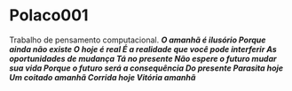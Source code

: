 # Polaco001
Trabalho de pensamento computacional.
_**O amanhã é ilusório 
Porque ainda não existe
O hoje é real
É a realidade que você pode interferir
As oportunidades de mudança 
Tá no presente
Não espere o futuro mudar sua vida 
Porque o futuro será a consequência 
Do presente 
Parasita hoje 
Um coitado amanhã 
Corrida hoje 
Vitória amanhã**_
